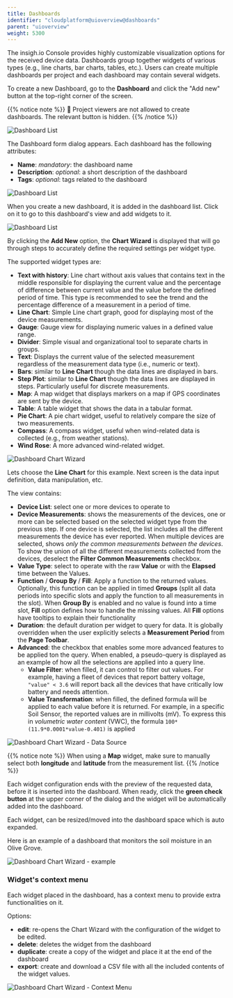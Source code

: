 ```yaml
---
title: Dashboards
identifier: "cloudplatform@uioverview@dashboards"
parent: "uioverview"
weight: 5300
---
```


The insigh.io Console provides highly customizable visualization options for the received device data. Dashboards group together widgets of various types (e.g., line charts, bar charts, tables, etc.). Users can create multiple dashboards per project and each dashboard may contain several widgets.

To create a new Dashboard, go to the **Dashboard** and click the "Add new" button at the top-right corner of the screen.

{{% notice note %}}
🔐 Project viewers are not allowed to create dashboards. The relevant button is hidden.
{{% /notice %}}

![Dashboard List](/images/console_tutorial/dashboard_list.png?width=60pc)

The Dashboard form dialog appears. Each dashboard has the following attributes:

- **Name**: _mandatory_: the dashboard name
- **Description**: _optional_: a short description of the dashboard
- **Tags**: _optional_: tags related to the dashboard

![Dashboard List](/images/console_tutorial/dashboard_create.png?width=60pc)

When you create a new dashboard, it is added in the dashboard list. Click on it to go to this dashboard's view and add widgets to it.

![Dashboard List](/images/console_tutorial/dashboard_tools.png?width=60pc)

By clicking the **Add New** option, the **Chart Wizard** is displayed that will go through steps to accurately define the required settings per widget type.

The supported widget types are:

- **Text with history**: Line chart without axis values that contains text in the middle responsible for displaying the current value and the percentage of difference between current value and the value before the defined period of time. This type is recommended to see the trend and the percentage difference of a measurement in a period of time.
- **Line Chart**: Simple Line chart graph, good for displaying most of the device measurements.
- **Gauge**: Gauge view for displaying numeric values in a defined value range.
- **Divider**: Simple visual and organizational tool to separate charts in groups.
- **Text**: Displays the current value of the selected measurement regardless of the measurement data type (i.e., numeric or text).
- **Bars**: similar to **Line Chart** though the data lines are displayed in bars.
- **Step Plot**: similar to **Line Chart** though the data lines are displayed in steps. Particularly useful for discrete measurements.
- **Map**: A map widget that displays markers on a map if GPS coordinates are sent by the device.
- **Table**: A table widget that shows the data in a tabular format.
- **Pie Chart**: A pie chart widget, useful to relatively compare the size of two measurements.
- **Compass**: A compass widget, useful when wind-related data is collected (e.g., from weather stations).
- **Wind Rose**: A more advanced wind-related widget.

![Dashboard Chart Wizard](/images/console_tutorial/dashboard_chart_wizard.png?width=60pc)

Lets choose the **Line Chart** for this example. Next screen is the data input definition, data manipulation, etc.

The view contains:

- **Device List**: select one or more devices to operate to
- **Device Measurements**: shows the measurements of the devices, one or more can be selected based on the selected widget type from the previous step. If one device is selected, the list includes all the different measurements the device has ever reported. When multiple devices are selected, shows _only the common measurements between the devices_. To show the union of all the different measurements collected from the devices, deselect the **Filter Common Measurements** checkbox.
- **Value Type**: select to operate with the raw **Value** or with the **Elapsed** time between the Values.
- **Function** / **Group By** / **Fill**: Apply a function to the returned values. Optionally, this function can be applied in timed **Groups** (split all data periods into specific slots and apply the function to all measurements in the slot). When **Group By** is enabled and no value is found into a time slot, **Fill** option defines how to handle the missing values. All **Fill** options have tooltips to explain their functionality
- **Duration**: the default duration per widget to query for data. It is globally overridden when the user explicitly selects a **Measurement Period** from the **Page Toolbar**.
- **Advanced**: the checkbox that enables some more advanced features to be applied ton the query. When enabled, a pseudo-query is displayed as an example of how all the selections are applied into a query line.
  - **Value Filter**: when filled, it can control to filter out values. For example, having a fleet of devices that report battery voltage, `"value" < 3.6` will report back all the devices that have critically low battery and needs attention.
  - **Value Transformation**: when filled, the defined formula will be applied to each value before it is returned. For example, in a specific Soil Sensor, the reported values are in millivolts (mV). To express this in _volumetric water content_ (VWC), the formula `100*(11.9*0.0001*value-0.401)` is applied

![Dashboard Chart Wizard - Data Source](/images/console_tutorial/dahsboard_chart_wizard_data_source_advanced.png?width=60pc)

{{% notice note %}}
When using a **Map** widget, make sure to manually select both **longitude** and **latitude** from the measurement list.
{{% /notice %}}

Each widget configuration ends with the preview of the requested data, before it is inserted into the dashboard. When ready, click the **green check button** at the upper corner of the dialog and the widget will be automatically added into the dashboard.

Each widget, can be resized/moved into the dashboard space which is auto expanded.

Here is an example of a dashboard that monitors the soil moisture in an Olive Grove.

![Dashboard Chart Wizard - example](/images/console_tutorial/dashboard_example.png?width=60pc)

### Widget's context menu

Each widget placed in the dashboard, has a context menu to provide extra functionalities on it.

Options:

- **edit**: re-opens the Chart Wizard with the configuration of the widget to be edited.
- **delete**: deletes the widget from the dashboard
- **duplicate**: create a copy of the widget and place it at the end of the dashboard
- **export**: create and download a CSV file with all the included contents of the widget values.

![Dashboard Chart Wizard - Context Menu](/images/console_tutorial/dashboard_chart_context_menu.png?width=60pc)
